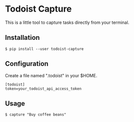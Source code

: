 # Todoist Capture

This is a little tool to capture tasks directly from your terminal.

## Installation

```
$ pip install --user todoist-capture
```

## Configuration

Create a file named ".todoist" in your $HOME.

```
[todoist]
token=your_todoist_api_access_token
```

## Usage

```
$ capture "Buy coffee beans"
```
